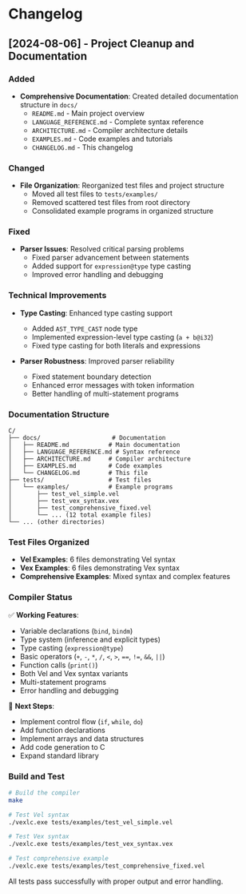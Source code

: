 # Changelog

## [2024-08-06] - Project Cleanup and Documentation

### Added
- **Comprehensive Documentation**: Created detailed documentation structure in `docs/`
  - `README.md` - Main project overview
  - `LANGUAGE_REFERENCE.md` - Complete syntax reference
  - `ARCHITECTURE.md` - Compiler architecture details
  - `EXAMPLES.md` - Code examples and tutorials
  - `CHANGELOG.md` - This changelog

### Changed
- **File Organization**: Reorganized test files and project structure
  - Moved all test files to `tests/examples/`
  - Removed scattered test files from root directory
  - Consolidated example programs in organized structure

### Fixed
- **Parser Issues**: Resolved critical parsing problems
  - Fixed parser advancement between statements
  - Added support for `expression@type` type casting
  - Improved error handling and debugging

### Technical Improvements
- **Type Casting**: Enhanced type casting support
  - Added `AST_TYPE_CAST` node type
  - Implemented expression-level type casting (`a + b@i32`)
  - Fixed type casting for both literals and expressions

- **Parser Robustness**: Improved parser reliability
  - Fixed statement boundary detection
  - Enhanced error messages with token information
  - Better handling of multi-statement programs

### Documentation Structure
```
C/
├── docs/                    # Documentation
│   ├── README.md           # Main documentation
│   ├── LANGUAGE_REFERENCE.md # Syntax reference
│   ├── ARCHITECTURE.md     # Compiler architecture
│   ├── EXAMPLES.md         # Code examples
│   └── CHANGELOG.md        # This file
├── tests/                  # Test files
│   └── examples/           # Example programs
│       ├── test_vel_simple.vel
│       ├── test_vex_syntax.vex
│       ├── test_comprehensive_fixed.vel
│       └── ... (12 total example files)
└── ... (other directories)
```

### Test Files Organized
- **Vel Examples**: 6 files demonstrating Vel syntax
- **Vex Examples**: 6 files demonstrating Vex syntax
- **Comprehensive Examples**: Mixed syntax and complex features

### Compiler Status
✅ **Working Features**:
- Variable declarations (`bind`, `bindm`)
- Type system (inference and explicit types)
- Type casting (`expression@type`)
- Basic operators (`+`, `-`, `*`, `/`, `<`, `>`, `==`, `!=`, `&&`, `||`)
- Function calls (`print()`)
- Both Vel and Vex syntax variants
- Multi-statement programs
- Error handling and debugging

🔄 **Next Steps**:
- Implement control flow (`if`, `while`, `do`)
- Add function declarations
- Implement arrays and data structures
- Add code generation to C
- Expand standard library

### Build and Test
```bash
# Build the compiler
make

# Test Vel syntax
./vexlc.exe tests/examples/test_vel_simple.vel

# Test Vex syntax
./vexlc.exe tests/examples/test_vex_syntax.vex

# Test comprehensive example
./vexlc.exe tests/examples/test_comprehensive_fixed.vel
```

All tests pass successfully with proper output and error handling. 
